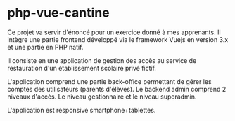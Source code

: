 # php-vue-cantine

Ce projet va servir d'énoncé pour un exercice donné à mes apprenants.
Il intègre une partie frontend développé via le framework Vuejs en version 3.x et une partie en PHP natif.

Il consiste en une application de gestion des accès au service de restauration d'un établissement scolaire privé fictif.

L'application comprend une partie back-office permettant de gérer les comptes des utilisateurs (parents d'élèves).
Le backend admin comprend 2 niveaux d'accès.
Le niveau gestionnaire et le niveau superadmin.

L'application est responsive smartphone+tablettes.
